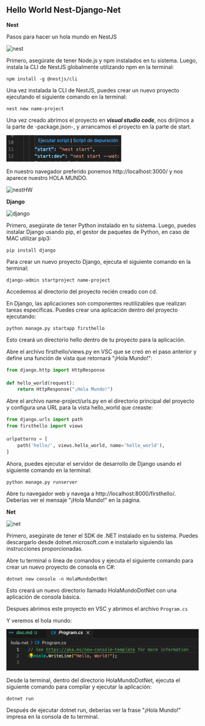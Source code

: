 ## Hello World Nest-Django-Net

**Nest**

Pasos para hacer un hola mundo en NestJS

![nest](https://static-00.iconduck.com/assets.00/nestjs-icon-512x510-9nvpcyc3.png)

Primero, asegúrate de tener Node.js y npm instalados en tu sistema. Luego, instala la CLI de NestJS globalmente utilizando npm en la terminal:

```
npm install -g @nestjs/cli
```

Una vez instalada la CLI de NestJS, puedes crear un nuevo proyecto ejecutando el siguiente comando en la terminal:

```
nest new name-project
```
Una vez creado abrimos el proyecto en **_visual studio code_**, nos dirijimos a la parte de -package.json-, y arrancamos el proyecto en la parte de start.

![img1](img/img1.png)

En nuestro navegador preferido ponemos http://localhost:3000/ y nos aparece nuestro HOLA MUNDO.

![nestHW](https://miro.medium.com/v2/resize:fit:1400/1*RyS33foI67xcvjWx5QrdZA.png)

**Django**

![django](https://www.opengis.ch/wp-content/uploads/2020/04/django-python-logo.png)

Primero, asegúrate de tener Python instalado en tu sistema. Luego, puedes instalar Django usando pip, el gestor de paquetes de Python, en caso de MAC utilizar pip3:

```
pip install django
```

Para crear un nuevo proyecto Django, ejecuta el siguiente comando en la terminal:

```
django-admin startproject name-project
```

Accedemos  al directorio del proyecto recién creado con cd.

En Django, las aplicaciones son componentes reutilizables que realizan tareas específicas. Puedes crear una aplicación dentro del proyecto ejecutando:

```
python manage.py startapp firsthello
```
Esto creará un directorio hello dentro de tu proyecto para la aplicación.

Abre el archivo firsthello/views.py  en VSC que se creó en el paso anterior y define una función de vista que retornará "¡Hola Mundo!":

```python
from django.http import HttpResponse

def hello_world(request):
    return HttpResponse("¡Hola Mundo!")
```

Abre el archivo name-project/urls.py en el directorio principal del proyecto y configura una URL para la vista hello_world que creaste:

```python
from django.urls import path
from firsthello import views

urlpatterns = [
    path('hello/', views.hello_world, name='hello_world'),
]
```

Ahora, puedes ejecutar el servidor de desarrollo de Django usando el siguiente comando en la terminal:

```
python manage.py runserver
```

Abre tu navegador web y navega a http://localhost:8000/firsthello/. Deberías ver el mensaje "¡Hola Mundo!" en la página.


**Net**

![net](https://upload.wikimedia.org/wikipedia/commons/thumb/7/7d/Microsoft_.NET_logo.svg/1024px-Microsoft_.NET_logo.svg.png)


Primero, asegúrate de tener el SDK de .NET instalado en tu sistema. Puedes descargarlo desde dotnet.microsoft.com e instalarlo siguiendo las instrucciones proporcionadas.

Abre tu terminal o línea de comandos y ejecuta el siguiente comando para crear un nuevo proyecto de consola en C#:

```
dotnet new console -n HolaMundoDotNet
```

Esto creará un nuevo directorio llamado HolaMundoDotNet con una aplicación de consola básica.

Despues abrimos este proyecto en VSC y abrimos el archivo `Program.cs`

Y veremos el hola mundo:

![img2](img/img2.png)

Desde la terminal, dentro del directorio HolaMundoDotNet, ejecuta el siguiente comando para compilar y ejecutar la aplicación:

```
dotnet run
```

Después de ejecutar dotnet run, deberías ver la frase "¡Hola Mundo!" impresa en la consola de tu terminal.